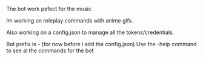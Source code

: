 The bot work pefect for the music

Im working on roleplay commands with anime gifs.

Also working on a config.json to manage all the tokens/credentials.

Bot prefix is - (for now before i add the config.json)
Use the -help command to see al the commands for the bot
